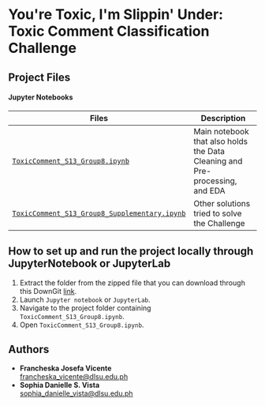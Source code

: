 # You're Toxic, I'm Slippin' Under: Toxic Comment Classification Challenge

## Project Files
#### Jupyter Notebooks
| Files                                                                                        | Description                                                 |
|----------------------------------------------------------------------------------------------|-------------------------------------------------------------|
| [`ToxicComment_S13_Group8.ipynb`](ToxicComment_S13_Group8.ipynb)                             | Main notebook that also holds the Data Cleaning and Pre-processing, and EDA |
| [`ToxicComment_S13_Group8_Supplementary.ipynb`](ToxicComment_S13_Group8_Supplementary.ipynb) | Other solutions tried to solve the Challenge      |

## How to set up and run the project locally through JupyterNotebook or JupyterLab
1. Extract the folder from the zipped file that you can download through this DownGit [link](https://minhaskamal.github.io/DownGit/#/home?url=https://github.com/francheska-vicente/stintsy-project).
2. Launch `Jupyter notebook` or `JupyterLab`.
3. Navigate to the project folder containing `ToxicComment_S13_Group8.ipynb`.
4. Open `ToxicComment_S13_Group8.ipynb`.

## Authors
- **Francheska Josefa Vicente**  <br/>
francheska_vicente@dlsu.edu.ph
- **Sophia Danielle S. Vista** <br/>
sophia_danielle_vista@dlsu.edu.ph
